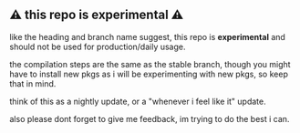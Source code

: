 ## ⚠️ this repo is experimental ⚠️

like the heading and branch name suggest, this repo is **experimental** and should not be used for production/daily usage.

the compilation steps are the same as the stable branch, though you might have to install new pkgs as i will be experimenting with new pkgs, so keep that in mind.

think of this as a nightly update, or a "whenever i feel like it" update.

also please dont forget to give me feedback, im trying to do the best i can.
